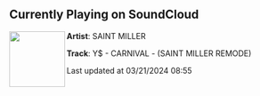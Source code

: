 ## Currently Playing on SoundCloud

[<img align="left" width="100" src="https://i1.sndcdn.com/artworks-9zqtfytaBN2mvvyq-8zSPqg-t500x500.jpg">](https://soundcloud.com/saint-baek/y-carnival-saint-miller-remode)

**Artist**: SAINT MILLER 

**Track**: Y$ - CARNIVAL - (SAINT MILLER REMODE)

Last updated at 03/21/2024 08:55
